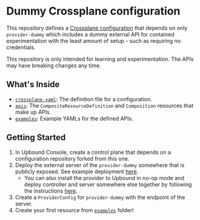 # Dummy Crossplane configuration

This repository defines a [Crossplane
configuration](https://docs.crossplane.io/v1.11/concepts/packages/#configuration-packages)
that depends on only `provider-dummy` which includes a dummy external API for
contained experimentation with the least amount of setup - such as requiring no
credentials.

This repository is only intended for learning and experimentation. The APIs may
have breaking changes any time.

## What's Inside

* [`crossplane.yaml`](./crossplane.yaml): The definition file for a configuration.
* [`apis`](./apis): The `CompositeResourceDefinition` and `Composition`
  resources that make up APIs.
* [`examples`](./examples/): Example YAMLs for the defined APIs.

## Getting Started

1. In Upbound Console, create a control plane that depends on a configuration
   repository forked from this one.
2. Deploy the external server of the `provider-dummy` somewhere that is publicly
   exposed. See example deployment [here](https://github.com/upbound/provider-dummy/blob/main/cluster/server-deployment.yaml).
   * You can also install the provider to Upbound in no-op mode and deploy
     controller and server somewhere else together by following the instructions
     [here](https://github.com/upbound/provider-dummy#no-op-mode).
3. Create a `ProviderConfig` for `provider-dummy` with the endpoint of the
   server.
4. Create your first resource from [`examples`](./examples/) folder!
